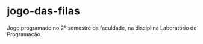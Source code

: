 # jogo-das-filas
Jogo programado no 2º semestre da faculdade, na disciplina Laboratório de Programação.
